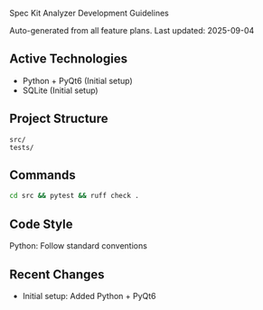  Spec Kit Analyzer Development Guidelines

Auto-generated from all feature plans. Last updated: 2025-09-04

## Active Technologies
- Python + PyQt6 (Initial setup)
- SQLite (Initial setup)

## Project Structure
```
src/
tests/
```

## Commands
```bash
cd src && pytest && ruff check .
```

## Code Style
Python: Follow standard conventions

## Recent Changes
- Initial setup: Added Python + PyQt6

<!-- MANUAL ADDITIONS START -->
<!-- MANUAL ADDITIONS END -->